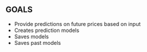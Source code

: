 GOALS
-----

- Provide predictions on future prices based on input
- Creates prediction models
- Saves models
- Saves past models
